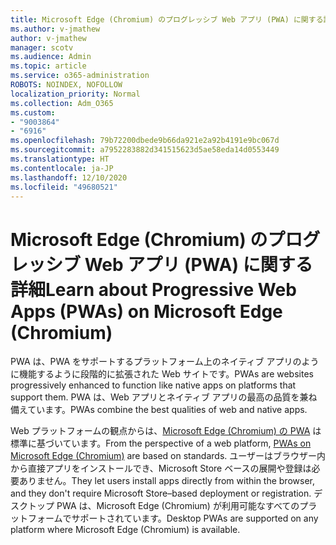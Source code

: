 ```yaml
---
title: Microsoft Edge (Chromium) のプログレッシブ Web アプリ (PWA) に関する詳細
ms.author: v-jmathew
author: v-jmathew
manager: scotv
ms.audience: Admin
ms.topic: article
ms.service: o365-administration
ROBOTS: NOINDEX, NOFOLLOW
localization_priority: Normal
ms.collection: Adm_O365
ms.custom:
- "9003864"
- "6916"
ms.openlocfilehash: 79b72200dbede9b66da921e2a92b4191e9bc067d
ms.sourcegitcommit: a7952283882d341515623d5ae58eda14d0553449
ms.translationtype: HT
ms.contentlocale: ja-JP
ms.lasthandoff: 12/10/2020
ms.locfileid: "49680521"
---
```

# <a name="learn-about-progressive-web-apps-pwas-on-microsoft-edge-chromium"></a><span data-ttu-id="8993b-102">Microsoft Edge (Chromium) のプログレッシブ Web アプリ (PWA) に関する詳細</span><span class="sxs-lookup"><span data-stu-id="8993b-102">Learn about Progressive Web Apps (PWAs) on Microsoft Edge (Chromium)</span></span>

<span data-ttu-id="8993b-103">PWA は、PWA をサポートするプラットフォーム上のネイティブ アプリのように機能するように段階的に拡張された Web サイトです。</span><span class="sxs-lookup"><span data-stu-id="8993b-103">PWAs are websites progressively enhanced to function like native apps on platforms that support them.</span></span> <span data-ttu-id="8993b-104">PWA は、Web アプリとネイティブ アプリの最高の品質を兼ね備えています。</span><span class="sxs-lookup"><span data-stu-id="8993b-104">PWAs combine the best qualities of web and native apps.</span></span>

<span data-ttu-id="8993b-105">Web プラットフォームの観点からは、[Microsoft Edge (Chromium) の PWA](https://go.microsoft.com/fwlink/?linkid=2135193) は標準に基づいています。</span><span class="sxs-lookup"><span data-stu-id="8993b-105">From the perspective of a web platform, [PWAs on Microsoft Edge (Chromium)](https://go.microsoft.com/fwlink/?linkid=2135193) are based on standards.</span></span> <span data-ttu-id="8993b-106">ユーザーはブラウザー内から直接アプリをインストールでき、Microsoft Store ベースの展開や登録は必要ありません。</span><span class="sxs-lookup"><span data-stu-id="8993b-106">They let users install apps directly from within the browser, and they don't require Microsoft Store–based deployment or registration.</span></span> <span data-ttu-id="8993b-107">デスクトップ PWA は、Microsoft Edge (Chromium) が利用可能なすべてのプラットフォームでサポートされています。</span><span class="sxs-lookup"><span data-stu-id="8993b-107">Desktop PWAs are supported on any platform where Microsoft Edge (Chromium) is available.</span></span>
